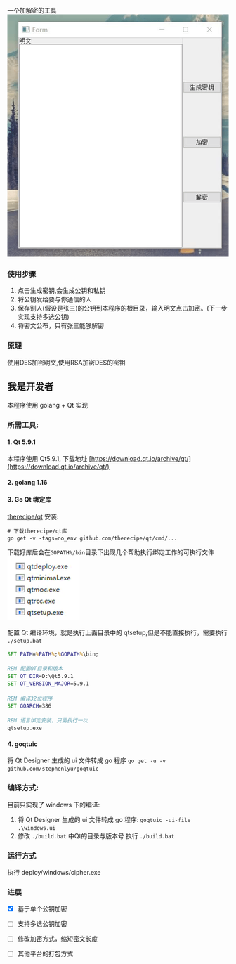 一个加解密的工具
![运行演示](./image/run.gif)
### 使用步骤
1. 点击生成密钥,会生成公钥和私钥
2. 将公钥发给要与你通信的人
3. 保存别人(假设是张三)的公钥到本程序的根目录，输入明文点击加密。(下一步实现支持多选公钥)
4. 将密文公布，只有张三能够解密
### 原理
使用DES加密明文,使用RSA加密DES的密钥
## 我是开发者
本程序使用 golang + Qt 实现
### 所需工具:
#### 1. Qt 5.9.1
本程序使用 Qt5.9.1, 下载地址 [https://download.qt.io/archive/qt/](https://download.qt.io/archive/qt/)
#### 2. golang 1.16
#### 3. Go Qt 绑定库 
[therecipe/qt](https://github.com/therecipe/qt)
安装:
```shell
# 下载therecipe/qt库
go get -v -tags=no_env github.com/therecipe/qt/cmd/...
```
下载好库后会在`GOPATH%/bin`目录下出现几个帮助执行绑定工作的可执行文件
![](./image/QtTools.png)

配置 Qt 编译环境，就是执行上面目录中的 qtsetup,但是不能直接执行，需要执行 `./setup.bat`
```bat
SET PATH=%PATH%;%GOPATH%\bin;

REM 配置QT目录和版本
SET QT_DIR=D:\Qt5.9.1
SET QT_VERSION_MAJOR=5.9.1

REM 编译32位程序
SET GOARCH=386

REM 语言绑定安装，只需执行一次
qtsetup.exe
```

#### 4. goqtuic

将 Qt Designer 生成的 ui 文件转成 go 程序 `go get -u -v github.com/stephenlyu/goqtuic`

### 编译方式:
目前只实现了 windows 下的编译:
1. 将 Qt Designer 生成的 ui 文件转成 go 程序: `goqtuic -ui-file .\windows.ui`
2. 修改 `./build.bat` 中Qt的目录与版本号 执行 `./build.bat`

### 运行方式
执行 deploy/windows/cipher.exe


### 进展
- [x] 基于单个公钥加密
- [ ] 支持多选公钥加密
- [ ] 修改加密方式，缩短密文长度
- [ ] 其他平台的打包方式

